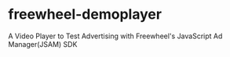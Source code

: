 # freewheel-demoplayer
A Video Player to Test Advertising with Freewheel's JavaScript Ad Manager(JSAM) SDK
